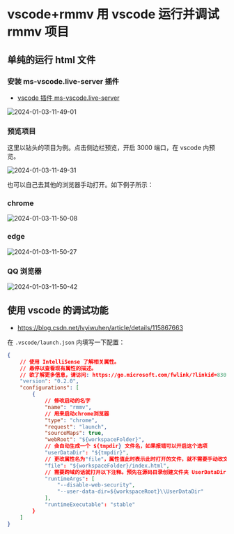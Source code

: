 # vscode+rmmv 用 vscode 运行并调试 rmmv 项目

## 单纯的运行 html 文件

### 安装 ms-vscode.live-server 插件

- [vscode 插件 ms-vscode.live-server](https://marketplace.visualstudio.com/items?itemName=ms-vscode.live-server)

![2024-01-03-11-49-01](https://cdn.jsdelivr.net/gh/RuanZhongNan/img-store/img/2024-01-03-11-49-01.png)

### 预览项目

这里以钻头的项目为例。点击侧边栏预览，开启 3000 端口，在 vscode 内预览。

![2024-01-03-11-49-31](https://cdn.jsdelivr.net/gh/RuanZhongNan/img-store/img/2024-01-03-11-49-31.png)

也可以自己去其他的浏览器手动打开。如下例子所示：

### chrome

![2024-01-03-11-50-08](https://cdn.jsdelivr.net/gh/RuanZhongNan/img-store/img/2024-01-03-11-50-08.png)

### edge

![2024-01-03-11-50-27](https://cdn.jsdelivr.net/gh/RuanZhongNan/img-store/img/2024-01-03-11-50-27.png)

### QQ 浏览器

![2024-01-03-11-50-42](https://cdn.jsdelivr.net/gh/RuanZhongNan/img-store/img/2024-01-03-11-50-42.png)

## 使用 vscode 的调试功能

- https://blog.csdn.net/lvyiwuhen/article/details/115867663

在 `.vscode/launch.json` 内填写一下配置：

```json
{
	// 使用 IntelliSense 了解相关属性。
	// 悬停以查看现有属性的描述。
	// 欲了解更多信息，请访问: https://go.microsoft.com/fwlink/?linkid=830387
	"version": "0.2.0",
	"configurations": [
		{
			// 修改启动的名字
			"name": "rmmv",
			// 用来启动chrome浏览器
			"type": "chrome",
			"request": "launch",
			"sourceMaps": true,
			"webRoot": "${workspaceFolder}",
			// 会自动生成一个 ${tmpdir} 文件名，如果报错可以开启这个选项
			"userDataDir": "${tmpdir}",
			// 更改属性名为"file"，属性值此时表示此时打开的文件，就不需要手动改文件路径了。
			"file": "${workspaceFolder}/index.html",
			// 需要跨域的话就打开以下注释。预先在源码目录创建文件夹 UserDataDir
			"runtimeArgs": [
				"--disable-web-security",
				"--user-data-dir=${workspaceRoot}\\UserDataDir"
			],
			"runtimeExecutable": "stable"
		}
	]
}
```
